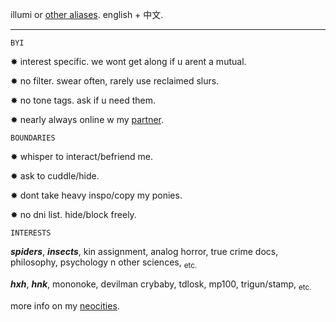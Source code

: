 illumi or [other aliases](https://pronouns.cc/@illumi). english + 中文.

***
```
BYI
```
✸ interest specific. we wont get along if u arent a mutual.

✸ no filter. swear often, rarely use reclaimed slurs.

✸ no tone tags. ask if u need them. 

✸ nearly always online w my [partner](https://hysk0a.carrd.co).

```
BOUNDARIES
```

✸ whisper to interact/befriend me.

✸ ask to cuddle/hide.

✸ dont take heavy inspo/copy my ponies.

✸ no dni list. hide/block freely.

```
INTERESTS
```
***spiders***, ***insects***, kin assignment, analog horror, true crime docs, philosophy, psychology n other sciences, <sub> etc. </sub>

***hxh***, ***hnk***, mononoke, devilman crybaby, tdlosk, mp100, trigun/stamp, <sub> etc. </sub>

more info on my [neocities](https://illvmi.neocities.org).
